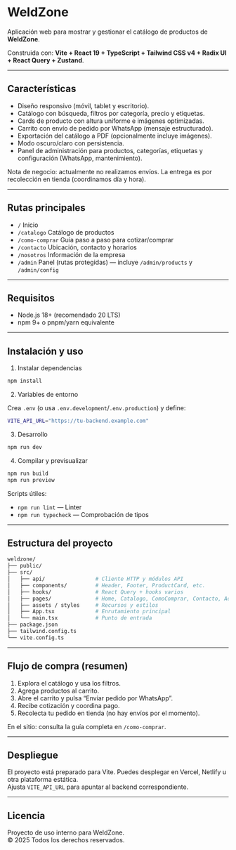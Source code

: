 # WeldZone

Aplicación web para mostrar y gestionar el catálogo de productos de **WeldZone**.

Construida con: **Vite + React 19 + TypeScript + Tailwind CSS v4 + Radix UI + React Query + Zustand**.

---

## Características

- Diseño responsivo (móvil, tablet y escritorio).
- Catálogo con búsqueda, filtros por categoría, precio y etiquetas.
- Cards de producto con altura uniforme e imágenes optimizadas.
- Carrito con envío de pedido por WhatsApp (mensaje estructurado).
- Exportación del catálogo a PDF (opcionalmente incluye imágenes).
- Modo oscuro/claro con persistencia.
- Panel de administración para productos, categorías, etiquetas y configuración (WhatsApp, mantenimiento).

Nota de negocio: actualmente no realizamos envíos. La entrega es por recolección en tienda (coordinamos día y hora).

---

## Rutas principales

- `/` Inicio
- `/catalogo` Catálogo de productos
- `/como-comprar` Guía paso a paso para cotizar/comprar
- `/contacto` Ubicación, contacto y horarios
- `/nosotros` Información de la empresa
- `/admin` Panel (rutas protegidas) — incluye `/admin/products` y `/admin/config`

---

## Requisitos

- Node.js 18+ (recomendado 20 LTS)
- npm 9+ o pnpm/yarn equivalente

---

## Instalación y uso

1) Instalar dependencias

```bash
npm install
```

2) Variables de entorno

Crea `.env` (o usa `.env.development`/`.env.production`) y define:

```bash
VITE_API_URL="https://tu-backend.example.com"
```

3) Desarrollo

```bash
npm run dev
```

4) Compilar y previsualizar

```bash
npm run build
npm run preview
```

Scripts útiles:

- `npm run lint` — Linter
- `npm run typecheck` — Comprobación de tipos

---

## Estructura del proyecto

```bash
weldzone/
├── public/
├── src/
│   ├── api/                # Cliente HTTP y módulos API
│   ├── components/         # Header, Footer, ProductCard, etc.
│   ├── hooks/              # React Query + hooks varios
│   ├── pages/              # Home, Catalogo, ComoComprar, Contacto, Admin, errores
│   ├── assets / styles     # Recursos y estilos
│   ├── App.tsx             # Enrutamiento principal
│   └── main.tsx            # Punto de entrada
├── package.json
├── tailwind.config.ts
└── vite.config.ts
```

---

## Flujo de compra (resumen)

1) Explora el catálogo y usa los filtros.  
2) Agrega productos al carrito.  
3) Abre el carrito y pulsa “Enviar pedido por WhatsApp”.  
4) Recibe cotización y coordina pago.  
5) Recolecta tu pedido en tienda (no hay envíos por el momento).

En el sitio: consulta la guía completa en `/como-comprar`.

---

## Despliegue

El proyecto está preparado para Vite. Puedes desplegar en Vercel, Netlify u otra plataforma estática.  
Ajusta `VITE_API_URL` para apuntar al backend correspondiente.

---

## Licencia

Proyecto de uso interno para WeldZone.  
© 2025 Todos los derechos reservados.

